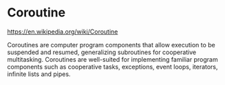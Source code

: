 # Coroutine

https://en.wikipedia.org/wiki/Coroutine

Coroutines are computer program components that allow execution to be suspended and resumed, generalizing subroutines for cooperative multitasking. Coroutines are well-suited for implementing familiar program components such as cooperative tasks, exceptions, event loops, iterators, infinite lists and pipes.
